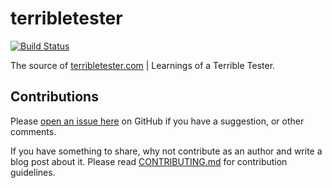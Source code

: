 # terribletester

[![Build Status](https://travis-ci.org/sitture/terribletester.svg?branch=master&style=flat-square)](https://travis-ci.org/sitture/terribletester)

The source of [terribletester.com](http://terribletester.com) | Learnings of a Terrible Tester.

## Contributions

Please [open an issue here](../../issues) on GitHub if you have a suggestion, or other comments.

If you have something to share, why not contribute as an author and write a blog post about it. Please read [CONTRIBUTING.md](CONTRIBUTING.md) for contribution guidelines.
